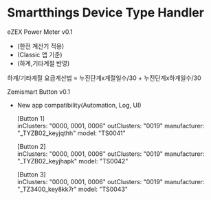 # Smartthings Device Type Handler

eZEX Power Meter v0.1  
* (한전 계산기 적용)
* (Classic 앱 기준)
* (하계,기타계절 반영)

하계/기타계절 요금계산법 = 누진단계x계절일수/30 + 누진단계x하계일수/30


Zemismart Button v0.1
* New app compatibility(Automation, Log, UI)

   [Button 1]     
   inClusters: "0000, 0001, 0006" 
   outClusters: "0019" 
   manufacturer: "_TYZB02_keyjqthh" 
   model: "TS0041"
         
   [Button 2]     
   inClusters: "0000, 0001, 0006"
   outClusters: "0019" 
   manufacturer: "_TYZB02_keyjhapk"
   model: "TS0042"
        
   [Button 3]     
   inClusters: "0000, 0001, 0006"
   outClusters: "0019"
   manufacturer: "_TZ3400_key8kk7r"
   model: "TS0043"
        
